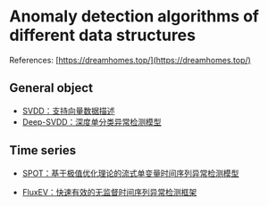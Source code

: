 # Anomaly detection algorithms of different data structures
References: [https://dreamhomes.top/](https://dreamhomes.top/)

## General object
- [SVDD：支持向量数据描述](https://dreamhomes.top/posts/202105081146.html)
- [Deep-SVDD：深度单分类异常检测模型](https://dreamhomes.top/posts/202104291618.html)

## Time series

- [SPOT：基于极值优化理论的流式单变量时间序列异常检测模型](https://dreamhomes.top/posts/202103091557.html)

- [FluxEV：快速有效的无监督时间序列异常检测框架](https://dreamhomes.top/posts/202103121506.html)